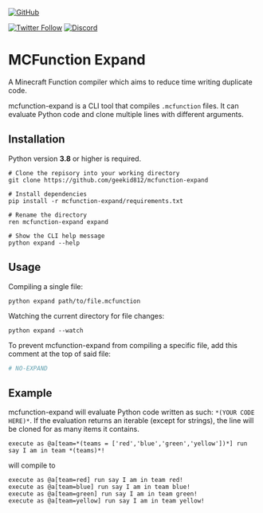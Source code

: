 [![GitHub](https://img.shields.io/github/license/geekid812/mcfunction-expand?style=for-the-badge)](https://github.com/geekid812/mcfunction-expand)

[![Twitter Follow](https://img.shields.io/twitter/follow/geekid812?style=social)](https://twitter.com/geekid812)
[![Discord](https://img.shields.io/discord/760194844001304616?logo=discord&style=social)](https://discord.gg/mHnjK8K)

# MCFunction Expand
A Minecraft Function compiler which aims to reduce time writing duplicate code.

mcfunction-expand is a CLI tool that compiles `.mcfunction` files. It can evaluate Python code and clone multiple lines with different arguments.

## Installation
Python version **3.8** or higher is required.
```
# Clone the repisory into your working directory
git clone https://github.com/geekid812/mcfunction-expand

# Install dependencies
pip install -r mcfunction-expand/requirements.txt

# Rename the directory
ren mcfunction-expand expand

# Show the CLI help message
python expand --help
```

## Usage
Compiling a single file:
```
python expand path/to/file.mcfunction
```
Watching the current directory for file changes:
```
python expand --watch
```
To prevent mcfunction-expand from compiling a specific file, add this comment at the top of said file:
```py
# NO-EXPAND
```

## Example
mcfunction-expand will evaluate Python code written as such: `*(YOUR CODE HERE)*`.
If the evaluation returns an iterable (except for strings), the line will be cloned for as many items it contains.

```
execute as @a[team=*(teams = ['red','blue','green','yellow'])*] run say I am in team *(teams)*!
```
will compile to
```mcfunction
execute as @a[team=red] run say I am in team red!
execute as @a[team=blue] run say I am in team blue!
execute as @a[team=green] run say I am in team green!
execute as @a[team=yellow] run say I am in team yellow!
```

